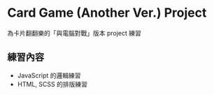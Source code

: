 # Card Game (Another Ver.) Project

為卡片翻翻樂的「與電腦對戰」版本 project 練習

## 練習內容

- JavaScript 的邏輯練習
- HTML, SCSS 的排版練習
